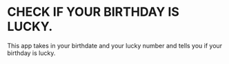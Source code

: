 # CHECK IF YOUR BIRTHDAY IS LUCKY.

This app takes in your birthdate and your lucky number and tells you if your birthday is lucky.